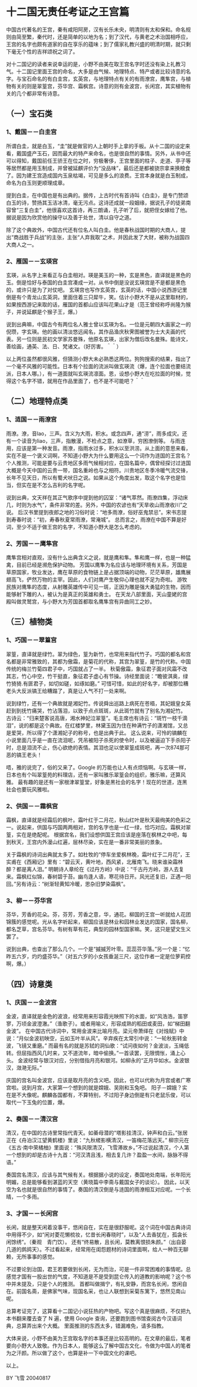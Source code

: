 # 十二国无责任考证之王宫篇

中国古代著名的王宫，秦有咸阳阿房，汉有长乐未央，明清则有太和保和。命名规则由简至繁，秦代时，还是简单的以地为名；到了汉代，与黄老之术治国相呼应，王宫的名字也颇有道家的自在享乐的蕴味；到了儒家礼教兴盛的明清时期，就只剩下毫无个性的吉祥颂祝之词了。

对十二国记的读者来说幸运的是，小野不由美在取王宫名字时还没有染上礼教习气。十二国记里面王宫的命名，大多是由气候、地理特点、特产或者比较诗意的名字。与宝石命名的有白圭宫，玄英宫，与地理特点有关的有雨潦宫，鹰隼宫，与植物有关的则是翠篁宫，芬华宫、霜枫宫。诗意的则有金波宫，长闲宫，其实植物有关的几个都非常有诗意。



## （一）宝石类

### 1、戴国－－白圭宫

所谓白圭，就是白玉，“圭”就是做官的人上朝时手上拿的手板。从十二国的设定来看，戴国盛产玉石，因而最大的特产来命名，也是很自然的事情。另外，从书中还可以得知，戴国前任王骄王在位之时，穷极奢侈，王宫里面的柱子、走道、亭子等等居然都是用玉制成，并曾被延麒评价为“没品味”，最后还是都被骁宗拿来换粮食了。因为建王宫造成国内玉泉枯竭，可见是多么的浪费。王宫本身就是白玉制成，命名为白玉则更顺理成章。

提到白圭，在中国也是有出典的。据传，上古时代有首诗叫《白圭》，是专门赞颂白玉的诗，赞扬其玉洁冰清，毫无污点。这诗还成就一段姻缘，据说孔子的徒弟南容曾“三复白圭”，他很喜欢这首诗，再三朗诵，孔子听了后，就把侄女嫁给了他。据说是因为欣赏他的操守以及善于处世，清以自守之道。

除了这个典故外，中国古代还有位名人叫白圭。他是春秋战国时期的大商人，提出“商战胜于兵战”的主张，主张“人弃我取”之术，并因此发了大财，被称为战国四大商人之一。


### 2、雁国－－玄瑛宫

玄瑛，从名字上来看正与白圭相对。瑛是美玉的一种，玄是黑色，直译就是黑色的玉。倒是恰好与泰国的白圭宫凑成一对。从书中倒是没说玄瑛宫是不是都是黑色的，或许只是为了对仗吧。
玄瑛宫也写作玄英宫，玄英的话，中国小说西游记里倒是有个青龙山玄英洞，里面住着三只犀牛，笑。估计小野大不是从这里取材的，如果按西游记来取的话，雁国的首都山应该叫花果山才是（范王曾经称呼尚隆为猴子，并说延麒是个猴子王，爆。）

说到出典嘛，中国古今有两位名人雅士曾以玄瑛为名。一位是元朝四大画家之一的倪瓒，字玄瑛。他的画以清淡悠远闻名，其作品渔庆秋霁图被誉为士大夫画的代表。另一位则是民初文学家苏曼殊，他原名玄瑛，出家为僧后改名曼殊。能诗文，善绘画，通英、法、日、梵诸文。（好厉害。＾＾）

以上两位虽然都很风雅，但猜测小野大未必熟悉这两位。狗狗搜索的结果，指出了一个毫不风雅的可能性。日本有个拉面的流派叫做玄瑛流（爆，连个拉面也要结流派，日本人哪。），有一道面就叫玄瑛流凛面。恩，设想小野大在吃拉面的时候，觉得这个名字不错，就用在作品里面了，也不是不可能吧？＾＾　　


## （二）地理特点类

### 1、涟国－－雨潦宫

雨潦。潦，音lao，三声。含义为大雨，积水。或念四声，通“涝”，雨多成灾。还有一个读音为liao，三声，指散漫，不检点之意，如潦草，穷困潦倒等。
与雨连用，应该是第一种发音。雨潦，指雨水过多，积水以至洪涝。从上面的意思来看，实在不是一个褒义词啊，不知道小野大为什么要用这么一个词作为涟国的王宫名？个人推测，可能是要与云贵地区多雨气候相对应，在国名篇中，偶曾经探讨过涟国大概是今天中国的云贵一带，国名重岭也与之相符。川贵地区冬季冷暖气流交锋，长年不见天日，所以有蜀犬吠日之说。如果从这个角度出发，取这个名字也是恰当，但实在是不怎么吉利的名字呢。

说到出典，文天祥在其正气歌序中提到他的囚室：“诸气萃然。雨潦四集，浮动床几，时则为水气”，条件非常的差。另外，中国的农谚也有“天旱收山雨潦收川”之说。
后汉书里提到夜郎之地的习俗时说：“地多雨潦，俗好巫鬼禁忌”。宋书志提到寿春时说：“初，寿春秋夏常雨潦，常淹城”。
总而言之，雨潦在中国不算是好词，至少不适于做王宫的名字，不知道小野大是怎么考虑的。


### 2、芳国－－鹰隼宫

鹰隼宫相对直观，没有什么出典含义之说，就是鹰和隼。隼和鹰一样，也是一种猛禽，目前已经是濒危保护动物。
芳国以鹰隼为名应该与地理环境有关系，芳国是草原国家，牧业发达，鹰在草原的食物链上是占据顶端的动物，茫茫草原，雄鹰展翅高飞，俨然万物的主宰。因此，人们对鹰产生敬仰心理也就不足为奇啦。
游牧民族对鹰隼的态度，从射雕英雄传中可见一斑，正因为雕是强大勇猛的生物，因而能够射下雕的人，被认为是真正的英雄和勇士。
在天龙八部里面，天山童姥的宫殿叫做灵鹫宫，与小野大为芳国首都取名鹰隼宫有异曲同工之妙。


## （三）植物类

### 1、巧国－－翠篁宫　

翠篁，直译就是绿竹。翠为绿色，篁为新竹，也常用来指代竹子。巧国的都名和宫名都是非常雅致的，其都为傲霜，是菊花的代称，其宫为翠篁，是竹的代称。中国传统的梅兰竹菊四君子中，巧国就占了一半。
秋菊傲霜，象征君子面对风霜不改其志，竹心中空，竹干挺直，象征君子虚心有节操。诗经里面说：“瞻彼淇奥，绿竹猗猗.有匪君子，如切如磋，如琢如磨。”
可惜可惜，如此的好名字，却被那位糟老头大反派镐王给糟蹋了，真是让人气不打一处来啊。

说到绿竹，还有一个典故就是湘妃竹。传说舜出巡路上病死在苍梧，其妃娥皇女英赶到到抚竹痛哭，竹沾落泪，以致于点点斑斑，从此斑竹就有了别名为湘妃竹。
古诗云：“归来楚客说高唐，湘水神妃泣翠篁”。毛主席也有诗云：“斑竹一枝千滴泪”，说的都是这个典故。在红楼梦里，林黛玉因为住在种满竹子的潇湘馆，又总是爱哭，所以得了个潇湘妃子的称号，也是出典于此。
这么说来，可怜的镐麟在小说里面几乎是一直在流泪呢，凭吊被阳子杀死的使令时，以及被逼迫下手杀阳子时，总是泪流不止，伤心欲绝的表情。其泪也足以使翠篁成斑吧，再一次874那可恶的镐王老头！

唔，雅的说完了，俗的又来了。Google 的万能也让人有点烦恼啊。与玄瑛一样，日本也有个叫翠篁苑的料理店，还有一家叫雅乐翠篁会的组织，雅乐嘛，还算风雅。
最有趣的是还有一家根津翠篁堂，好象是黑社会的名字！现在的世道，连黑社会也要玩风雅啦。


### 2、供国－－霜枫宫

霜枫，直译就是经霜后的枫叶。霜叶红于二月花，秋山红叶是秋天最绚美的色彩之一。说起来，供国与巧国两两相对，宫的名字也是一红一绿，恰巧对应。霜枫对翠篁，实在是绝配呢。
根据宫名，我们设想供国王宫应该是座落在枫林之中吧，每到秋天，王宫内外漫山红遍，层林尽染，实在是一番非常美丽的景象。

关于霜枫的诗词出典就太多了。如杜牧的“停车坐爱枫林晚，霜叶红于二月花”，王实甫在《西厢记》里有：“碧云天，黄叶地，西风紧，北雁南飞。晓来谁染霜林醉？都是离人泪。”
明朝诗人章纶在《过丹方岭》中说：“千古丹方岭，游人去复来。霜枫红似锦，春树碧于苔。幽鸟逢人语，寒花待日开。风光还复旧，正遇一阳回。”另有诗云：“树渐轻黄知冷暖，思杂旧梦染霜枫”。


### 3、柳－－芬华宫

芬华，芳香的花朵。芬，芬芳，芳香之意，华，通花。柳国的王宫一听就给人花团锦簇的感觉呢。光从名字听起来，柳国应该是林业和园林业发达的国家，国名柳，都名芝草，宫名芬华。有树有草有花，典型的园林型国家嘛。笑，这只是望文生义罢了。

说到出典，也查出了那么几个。一个是“摵摵芳叶零。蕊蕊芬华落。”另一个是：“忆昨五六岁，灼灼盛芬华。”（对五六岁的小女孩垂涎三尺，这位作者一定是位萝莉控啊，爆。）


## （四）诗意类

### 1、庆国－－金波宫

金波，直译就是金色的波浪，经常用来形容霞光映照下的水面，如“风浩浩，笛寥寥，万顷金波澄澈。”（渔歌子）。或者用喻义，形容成熟的稻田或麦田，如“梯田翻金波”。
在中国古代诗词中，常用金波来比喻月亮。梁元帝萧绎在《对烛赋》中说：“月似金波初映空，云如玉叶半从风”。辛弃疾在太常引中说：“一轮秋影转金波，飞镜又重磨。”
而最有名的就是苏轼的洞仙歌：“试问夜如何？金波淡，玉绳低转。但屈指西风几时来，又不道流年，暗中偷换。”一首读罢，无限惆怅，涌上心头。
金波经常与银汉对应，分别借指月亮和银河。如柳永的“正月华如水。金波银汉，潋滟无际。”

庆国的宫名叫金波宫，应该是取月亮的含义吧。因此，也可以代称为月宫或者广寒宫啦。说到月宫，大家第一个想到的就是嫦娥、吴刚和玉兔吧。
阳子－嫦娥？实在是不大像呢。麒麟各国都有，不算特别，不过阳子身边倒是有只老鼠乐俊，可以取代一下玉兔的位置，爆。


### 2、奏国－－清汉宫

清汉，在中国的古诗里常指代青天。如綦母潜的“塔影挂清汉，钟声和白云。”张居正在《舟泊汉江望黄鹤楼》里说：“九秋槎影横清汉，一笛梅花落远天。”
柳宗元在《五古·南中荣橘柚》里面说：“殊风限清汉，飞雪滞故乡。”不过说起清汉，个人第一个想到的却是古诗十九首：“河汉清且浅，相去复几许？盈盈一水间，脉脉不得语。”

奏国宫名清汉，应该与其气候有关。根据据小说的设定，奏国地处南端，长年阳光明媚，总是能够看到湛蓝的天空（黄晓篇中李斋与戴国女子的谈论）。
因此，以天空为名也就是很自然的事情了。奏国的清汉倒是与涟国的雨潦相互对应呢。一个长晴，一个多雨。


### 3、才国－－长闲宫

长闲，就是整天闲着没事干，悠闲自在，实在是很舒服呢。这个词在中国古典诗词中用得不少，如“闲对菱花懒梳妆，忆昔长闲春晓时”，以及“人去香犹在，孤衾长闲馀绣”。（秦观　青门饮）。
还有“终易散，且长闲，莫教离恨损朱颜。”（出自晏几道的鹧鸪天）。不过看起来，经常用在闺怨题材的诗词里面啊，给人一种百无聊赖，无所事事的感觉。

不过要论到治国，君王若要做到长闲，无为而治，可是一件非常困难的事情呢。总感觉才国有一股出世的气度，不知道是不是受到昆仑传入的道教的影响呢？这个书中并未提及，只是个人的推测。
首都叫做揖宁，有礼安静，而宫名长闲，悠闲自在。前国名斋，是佛家气味，现国名采，也让人联想到采菊东篱下，悠然见南山呢。

总算考证完了，这算看十二国记小说狂热的产物吧。写这个真是很麻烦，不仅把九本书翻来覆去查了 N 遍，使用 Google 查询，还要跑到图书馆查阅古今汉语词典，总算弄出来个大概。
里面推测的东西太多，错漏难免，请多指教。

大体来说，小野不由美为王宫取名字的本事还是比较高明的。在文章的最后，笔者要向小野大人致敬。作为日本人，能够这么了解中国古文化，令做为中国人的笔者为之汗颜。所以做了这个，也算是补一下中国文化的课吧。

以上。


BY 飞雪
20040817
